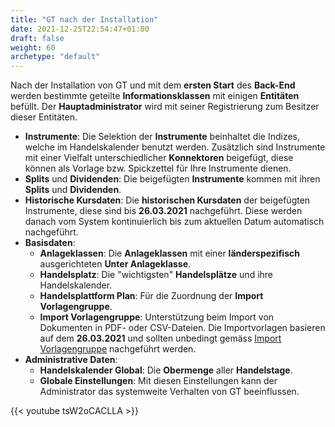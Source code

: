 ```yaml
---
title: "GT nach der Installation"
date: 2021-12-25T22:54:47+01:00
draft: false
weight: 60
archetype: "default"
---
```

Nach der Installation von GT und mit dem **ersten Start** des **Back-End** werden bestimmte geteilte **Informationsklassen** mit einigen **Entitäten** befüllt. Der **Hauptadministrator** wird mit seiner Registrierung zum Besitzer dieser Entitäten.
+ **Instrumente**: Die Selektion der **Instrumente** beinhaltet die Indizes, welche im Handelskalender benutzt werden. Zusätzlich sind Instrumente mit einer Vielfalt unterschiedlicher **Konnektoren** beigefügt, diese können als Vorlage bzw. Spickzettel für Ihre Instrumente dienen.
+ **Splits** und **Dividenden**: Die beigefügten **Instrumente** kommen mit ihren **Splits** und **Dividenden**.
+ **Historische Kursdaten**: Die **historischen Kursdaten** der beigefügten Instrumente, diese sind bis **26.03.2021** nachgeführt. Diese werden danach vom System kontinuierlich bis zum aktuellen Datum automatisch nachgeführt.
+ **Basisdaten**:
  - **Anlageklassen**: Die **Anlageklassen** mit einer **länderspezifisch** ausgerichteten **Unter Anlageklasse**.
  - **Handelsplatz**: Die "wichtigsten" **Handelsplätze** und ihre Handelskalender.
  - **Handelsplattform Plan**: Für die Zuordnung der **Import Vorlagengruppe**.
  - **Import Vorlagengruppe**: Unterstützung beim Import von Dokumenten in PDF- oder CSV-Dateien. Die Importvorlagen basieren auf dem **26.03.2021** und sollten unbedingt gemäss [Import Vorlagengruppe](../../../basedata/imptranstemplate/) nachgeführt werden.
+ **Administrative Daten**:
  - **Handelskalender Global**: Die **Obermenge** aller **Handelstage**.
  - **Globale Einstellungen**: Mit diesen Einstellungen kann der Administrator das systemweite Verhalten von GT beeinflussen.

{{< youtube tsW2oCACLLA >}}